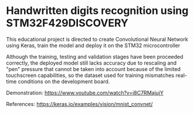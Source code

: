 # Handwritten digits recognition using STM32F429DISCOVERY

This educational project is directed to create Convolutional Neural Network using Keras, train the model and deploy it on the STM32 microcontroller

Although the training, testing and validation stages have been proceeded correctly, the deployed model still lacks accuracy due to rescaling and "pen" pressure that cannot be taken into account because of the limited touchscreen capabilities, so the dataset used for training mismatches real-time conditions on the development board.

Demonstration:
https://www.youtube.com/watch?v=j8C7RMajujY

References:
https://keras.io/examples/vision/mnist_convnet/
